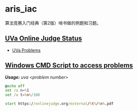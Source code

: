 # aris_iac

算法竞赛入门经典（第2版）啃书做的例题和习题。

## [UVa Online Judge Status](https://onlinejudge.org/index.php?option=com_onlinejudge&Itemid=15)
* [UVa Problems](https://onlinejudge.org/index.php?option=com_onlinejudge&Itemid=8&category=1)

## [Windows CMD Script to access problems](https://github.com/garywei944/eva_bin/blob/master/dos/uva.bat)
***Usage:** uva &lt;problem number&gt;*
```bat
@echo off
set /a n=%1
set /a t=%n%/100

start https://onlinejudge.org/external/%t%/%n%.pdf
```
